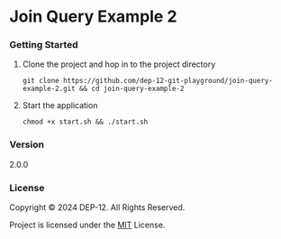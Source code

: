 # Join Query Example 2

### Getting Started
1. Clone the project and hop in to the project directory
    ```shell
    git clone https://github.com/dep-12-git-playground/join-query-example-2.git && cd join-query-example-2
    ```
2. Start the application
   ```shell
   chmod +x start.sh && ./start.sh
   ```

### Version
2.0.0

### License
Copyright &copy; 2024 DEP-12. All Rights Reserved.

Project is licensed under the [MIT](LICENSE.txt) License.